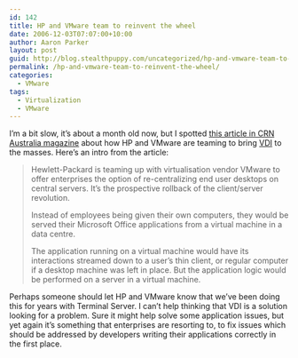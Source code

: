 ```yaml
---
id: 142
title: HP and VMware team to reinvent the wheel
date: 2006-12-03T07:07:00+10:00
author: Aaron Parker
layout: post
guid: http://blog.stealthpuppy.com/uncategorized/hp-and-vmware-team-to-reinvent-the-wheel
permalink: /hp-and-vmware-team-to-reinvent-the-wheel/
categories:
  - VMware
tags:
  - Virtualization
  - VMware
---
```

I&#8217;m a bit slow, it&#8217;s about a month old now, but I spotted [this article in CRN Australia magazine](http://www.crn.com.au/story.aspx?CIID=68005&s=hp+vmware) about how HP and VMware are teaming to bring [VDI](http://www.vmware.com/solutions/desktop/vdi.html) to the masses. Here&#8217;s an intro from the article:

> Hewlett-Packard is teaming up with virtualisation vendor VMware to offer enterprises the option of re-centralizing end user desktops on central servers. It&#8217;s the prospective rollback of the client/server revolution.
> 
> Instead of employees being given their own computers, they would be served their Microsoft Office applications from a virtual machine in a data centre.
> 
> The application running on a virtual machine would have its interactions streamed down to a user&#8217;s thin client, or regular computer if a desktop machine was left in place. But the application logic would be performed on a server in a virtual machine.

Perhaps someone should let HP and VMware know that we&#8217;ve been doing this for years with Terminal Server. I can&#8217;t help thinking that VDI is a solution looking for a problem. Sure it might help solve some application issues, but yet again it&#8217;s something that enterprises are resorting to, to fix issues which should be addressed by developers writing their applications correctly in the first place.